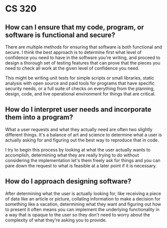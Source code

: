 # CS 320

## How can I ensure that my code, program, or software is functional and secure?

There are multiple methods for ensuring that software is both functional and secure. I think the best approach is to determine first what level of confidence you need to have in the software you're writing, and proceed to design a thorough set of testing features that can prove that the pieces you need to check all work at the given level of confidence you need.

This might be writing unit tests for simple scripts or small libraries, static analysis with open source and paid tools for programs that have specific security needs, or a full suite of checks on everything from the planning, design, code, and live operational environment for things that are critical.

## How do I interpret user needs and incorporate them into a program?

What a user requests and what they actually need are often two slightly different things. It's a balance of art and science to determine what a user is actually asking for and figuring out the best way to reproduce that in code.

I try to begin this process by looking at what the user actually wants to accomplish, determining what they are really trying to do without considering the implementation let's them freely ask for things and you can pare down the request to what is feasible at a later point if it is necessary.

## How do I approach designing software?

After determining what the user is actually looking for, like receiving a piece of data like an article or picture, collating information to make a decision for something like a vacation, determining what they want and figuring out how to present it often means you can implement the underlying functionality in a way that is opaque to the user so they don't need to worry about the complexity of what they're asking you to provide.